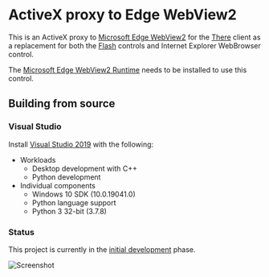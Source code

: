 # ActiveX proxy to Edge WebView2

This is an ActiveX proxy to [Microsoft Edge WebView2](https://docs.microsoft.com/en-us/microsoft-edge/webview2/) for the [There](https://www.there.com/) client as a replacement for both the [Flash](https://www.adobe.com/products/flashplayer/end-of-life.html) controls and Internet Explorer WebBrowser control.

The [Microsoft Edge WebView2 Runtime](https://developer.microsoft.com/en-us/microsoft-edge/webview2/) needs to be installed to use this control.

## Building from source

### Visual Studio

Install [Visual Studio 2019](https://visualstudio.microsoft.com/vs/) with the following:
* Workloads
  * Desktop development with C++
  * Python development
* Individual components
  * Windows 10 SDK (10.0.19041.0)
  * Python language support
  * Python 3 32-bit (3.7.8)

### Status

This project is currently in the [initial development](https://github.com/hmphus/there-edge/projects/1) phase.

![Screenshot](https://media.fotki.com/2v2abYSngx3JhYT.png)